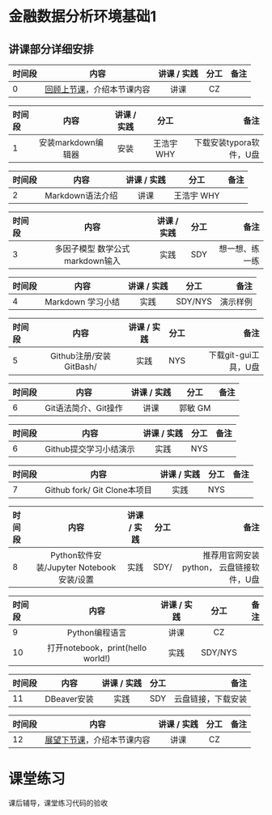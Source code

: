 # 金融数据分析环境基础1 


## 讲课部分详细安排

|时间段     |  内容    | 讲课 / 实践     |  分工  |备注       |
| :---      |   :----:    |   :----:    |    :----:    |       ---: |
| 0       | [回顾上节课](../WW1/WW1-FBD.md)，介绍本节课内容     |  讲课    |     CZ     |         |

| 时间段 | 内容                                 | 讲课 / 实践 | 分工       | 备注               |
| :---      |   :----:    |   :----:    |    :----:    |       ---: |
| 1      |   安装markdown编辑器 |  安装        | 王浩宇 WHY  |   下载安装typora软件，U盘    |


| 时间段 | 内容                                 | 讲课 / 实践 | 分工       | 备注               |
| :---      |   :----:    |   :----:    |    :----:    |       ---: |
| 2      |  Markdown语法介绍   | 讲课        | 王浩宇 WHY |                    |


| 时间段 | 内容                                 | 讲课 / 实践 | 分工       | 备注               |
| :---      |   :----:    |   :----:    |    :----:    |       ---: |
| 3      | 多因子模型 数学公式 markdown输入  | 实践        | SDY        |   想一想、练一练  |

| 时间段 | 内容                                 | 讲课 / 实践 | 分工       | 备注               |
| :---      |   :----:    |   :----:    |    :----:    |       ---: |
| 4      | Markdown 学习小结           | 实践        | SDY/NYS    |  演示样例        |


| 时间段 | 内容                         | 讲课 / 实践 | 分工     | 备注            |
| :---      |   :----:    |   :----:    |    :----:    |       ---: |
|  5     | Github注册/安装GitBash/      | 实践        | NYS      | 下载git-gui工具，U盘 |


| 时间段 | 内容                         | 讲课 / 实践 | 分工     | 备注            |
| :---      |   :----:    |   :----:    |    :----:    |       ---: |
|  6     | Git语法简介、Git操作         | 讲课        |  郭敏 GM   |        |


| 时间段 | 内容                         | 讲课 / 实践 | 分工     | 备注            |
| :---      |   :----:    |   :----:    |    :----:    |       ---:    |
|  6     | Github提交学习小结演示      | 实践        |    NYS      |       |


| 时间段 | 内容                         | 讲课 / 实践 | 分工     | 备注            |
| :---      |   :----:    |   :----:    |    :----:    |       ---: |
|  7     | Github fork/ Git Clone本项目 | 实践       |   NYS    |                 |


| 时间段 | 内容                                     | 讲课 / 实践 | 分工    | 备注             |
| :---      |   :----:    |   :----:    |    :----:    |       ---: |
|  8     | Python软件安装/Jupyter Notebook安装/设置 | 实践        | SDY/    | 推荐用官网安装python， 云盘链接软件，U盘|


| 时间段 | 内容                                     | 讲课 / 实践 | 分工    | 备注               |
| :---      |   :----:    |   :----:    |    :----:    |       ---: |
|  9     | Python编程语言                           | 讲课        | CZ      |                 |
|  10    | 打开notebook，print(hello world!)        | 实践        | SDY/NYS |                |


| 时间段 | 内容        | 讲课 / 实践 | 分工 | 备注               |
| :---      |   :----:    |   :----:    |    :----:    |       ---: |
|  11    | DBeaver安装 |      实践       | SDY  | 云盘链接，下载安装 |

|时间段     |  内容    | 讲课 / 实践     |  分工  |备注       |
| :---      |   :----:    |   :----:    |    :----:    |       ---: |
|  12      | [展望下节课](../WW3/WW3-FBD.md)，介绍本节课内容     |  讲课    |     CZ     |         |

# 课堂练习

课后辅导，课堂练习代码的验收  


